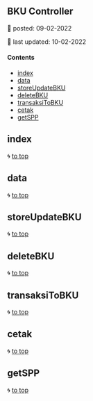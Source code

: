 ## BKU Controller

:date: posted\: 09-02-2022

:memo: last updated\: 10-02-2022

#### Contents

- [index](#index)
- [data](#data)
- [storeUpdateBKU](#storeupdatebku)
- [deleteBKU](#deletebku)
- [transaksiToBKU](#transaksitobku)
- [cetak](#cetak)
- [getSPP](#getspp)

## index

:cyclone: [to top](#contents)

## data

:cyclone: [to top](#contents)

## storeUpdateBKU

:cyclone: [to top](#contents)

## deleteBKU

:cyclone: [to top](#contents)

## transaksiToBKU

:cyclone: [to top](#contents)

## cetak

:cyclone: [to top](#contents)

## getSPP

:cyclone: [to top](#contents)
